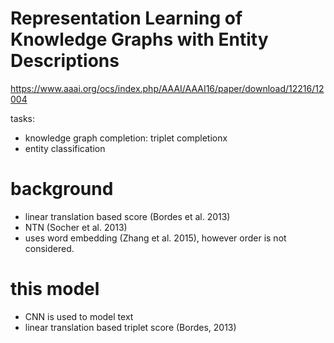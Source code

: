 # Representation Learning of Knowledge Graphs with Entity Descriptions

https://www.aaai.org/ocs/index.php/AAAI/AAAI16/paper/download/12216/12004

tasks:

- knowledge graph completion: triplet completionx
- entity classification

# background

- linear translation based score (Bordes et al. 2013)
- NTN (Socher et al. 2013) 
- uses word embedding (Zhang et al. 2015), however order is not considered.


# this model

- CNN is used to model text
- linear translation based triplet score (Bordes, 2013)




